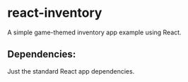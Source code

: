 # react-inventory
A simple game-themed inventory app example using React.

## Dependencies:
Just the standard React app dependencies.
